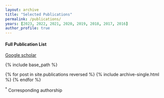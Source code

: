 ```yaml
---
layout: archive
title: "Selected Publications"
permalink: /publications/
years: [2023, 2022, 2021, 2020, 2019, 2018, 2017, 2016]
author_profile: true
---
```


#### Full Publication List
[Google scholar](https://scholar.google.com/citations?user=hBZ_tKsAAAAJ)

<!-- 
{% if author.googlescholar %}
  You can also find my articles on <u><a href="{{author.googlescholar}}">my Google Scholar profile</a>.</u>
{% endif %} -->

{% include base_path %}

{% for post in site.publications reversed %}
  {% include archive-single.html %}
{% endfor %}

<!-- 
#### Papers

<div class="publications">

{% for y in page.years %}
  <div>{{y}}</div>
  {% -f pubs -q @*[year={{y}}]* %}
{% endfor %}

</div> -->

<sup>*</sup> Corresponding authorship
